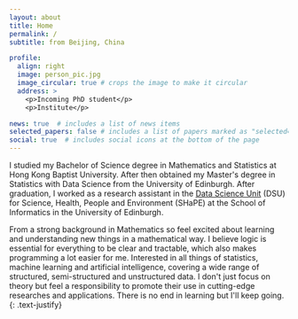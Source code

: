 ```yaml
---
layout: about
title: Home
permalink: /
subtitle: from Beijing, China

profile:
  align: right
  image: person_pic.jpg
  image_circular: true # crops the image to make it circular
  address: >
    <p>Incoming PhD student</p>
    <p>Institute</p>

news: true  # includes a list of news items
selected_papers: false # includes a list of papers marked as "selected={true}"
social: true  # includes social icons at the bottom of the page
---
```


I studied my Bachelor of Science degree in Mathematics and Statistics at Hong Kong Baptist University. After then obtained my Master's degree in Statistics with Data Science from the University of Edinburgh. After graduation, I worked as a research assistant in the <a href='https://web.inf.ed.ac.uk/data-science-unit'>Data Science Unit</a> (DSU) for Science, Health, People and Environment (SHaPE) at the School of Informatics in the University of Edinburgh.

From a strong background in Mathematics so feel excited about learning and understanding new things in a mathematical way. I believe logic is essential for everything to be clear and tractable, which also makes programming a lot easier for me. Interested in all things of statistics, machine learning and artificial intelligence, covering a wide range of structured, semi-structured and unstructured data. I don't just focus on theory but feel a responsibility to promote their use in cutting-edge researches and applications. There is no end in learning but I'll keep going. 
{: .text-justify}
